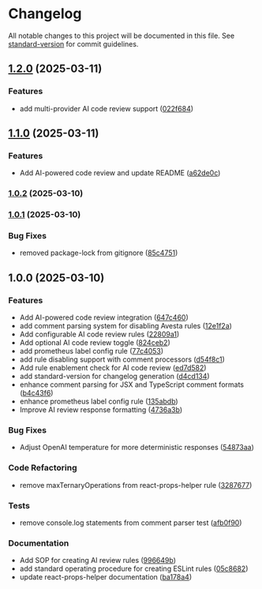 # Changelog

All notable changes to this project will be documented in this file. See [standard-version](https://github.com/conventional-changelog/standard-version) for commit guidelines.

## [1.2.0](https://github.com/team-avesta/avesta-code-review/compare/v1.1.0...v1.2.0) (2025-03-11)


### Features

* add multi-provider AI code review support ([022f684](https://github.com/team-avesta/avesta-code-review/commit/022f6848dd2471e5ce7ef76f765d936408783af5))

## [1.1.0](https://github.com/team-avesta/avesta-code-review/compare/v1.0.2...v1.1.0) (2025-03-11)


### Features

* Add AI-powered code review and update README ([a62de0c](https://github.com/team-avesta/avesta-code-review/commit/a62de0cc8f45b3c0f123b21981bd3236a2434256))

### [1.0.2](https://github.com/team-avesta/avesta-code-review/compare/v1.0.1...v1.0.2) (2025-03-10)

### [1.0.1](https://github.com/team-avesta/avesta-code-review/compare/v1.0.0...v1.0.1) (2025-03-10)


### Bug Fixes

* removed package-lock from gitignore ([85c4751](https://github.com/team-avesta/avesta-code-review/commit/85c4751f361f4278e8161ab93c5986ab64d7a0aa))

## 1.0.0 (2025-03-10)


### Features

* Add AI-powered code review integration ([647c460](https://github.com/team-avesta/avesta-code-review/commit/647c460e5a3a50d7475852499776d45dc0660a08))
* add comment parsing system for disabling Avesta rules ([12e1f2a](https://github.com/team-avesta/avesta-code-review/commit/12e1f2ab5a07bbddedb90ddbb3dce457c34e3d77))
* Add configurable AI code review rules ([22809a1](https://github.com/team-avesta/avesta-code-review/commit/22809a15fce3e5673fc5bcf9624223c656acb107))
* Add optional AI code review toggle ([824ceb2](https://github.com/team-avesta/avesta-code-review/commit/824ceb216688c60a00bbdcb477d0aca53d9a1897))
* add prometheus label config rule ([77c4053](https://github.com/team-avesta/avesta-code-review/commit/77c4053e764d1531f1018fff99841928622e5c4f))
* add rule disabling support with comment processors ([d54f8c1](https://github.com/team-avesta/avesta-code-review/commit/d54f8c15682eb77b3b60ca77a4ea3ba7d904c7b6))
* Add rule enablement check for AI code review ([ed7d582](https://github.com/team-avesta/avesta-code-review/commit/ed7d582914b03c3ae9e9a2d9d021fa505a54db68))
* add standard-version for changelog generation ([d4cd134](https://github.com/team-avesta/avesta-code-review/commit/d4cd13487befcbd6de692588911fb08b06be1f6e))
* enhance comment parsing for JSX and TypeScript comment formats ([b4c43f6](https://github.com/team-avesta/avesta-code-review/commit/b4c43f6438c9a9b92770ddb89594bfa0476b010e))
* enhance prometheus label config rule ([135abdb](https://github.com/team-avesta/avesta-code-review/commit/135abdb5770fc361d7fca78c941337fb6ec652f6))
* Improve AI review response formatting ([4736a3b](https://github.com/team-avesta/avesta-code-review/commit/4736a3b654b08a6147b4b198b4cccb45145415aa))


### Bug Fixes

* Adjust OpenAI temperature for more deterministic responses ([54873aa](https://github.com/team-avesta/avesta-code-review/commit/54873aa7df8a9ce3f839512dfce4466f619f2611))


### Code Refactoring

* remove maxTernaryOperations from react-props-helper rule ([3287677](https://github.com/team-avesta/avesta-code-review/commit/328767777e4e818313c96a67f5c8bbb43b10dcc0))


### Tests

* remove console.log statements from comment parser test ([afb0f90](https://github.com/team-avesta/avesta-code-review/commit/afb0f90a8d9918ede02e43ade1829f2931a2862c))


### Documentation

* Add SOP for creating AI review rules ([996649b](https://github.com/team-avesta/avesta-code-review/commit/996649b49fa4212313df1031d9a9543916a6cb14))
* add standard operating procedure for creating ESLint rules ([05c8682](https://github.com/team-avesta/avesta-code-review/commit/05c8682a2747cb20c9dee06d5c4ee58bdf8d82f7))
* update react-props-helper documentation ([ba178a4](https://github.com/team-avesta/avesta-code-review/commit/ba178a4dce121d244668fd1728088a6e98655d29))
